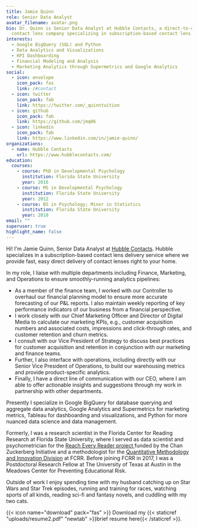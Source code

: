 ```yaml
---
title: Jamie Quinn
role: Senior Data Analyst
avatar_filename: avatar.png
bio: Dr. Quinn is Senior Data Analyst at Hubble Contacts, a direct-to-consumer
  contact lens company specializing in subscription-based contact lens delivery.
interests:
  - Google BigQuery (SQL) and Python
  - Data Analytics and Visualizations
  - KPI Dashboarding
  - Financial Modeling and Analysis
  - Marketing Analytics through Supermetrics and Google Analytics
social:
  - icon: envelope
    icon_pack: fas
    link: /#contact
  - icon: twitter
    icon_pack: fab
    link: https://twitter.com/_quinntuition
  - icon: github
    icon_pack: fab
    link: https://github.com/jmq06
  - icon: linkedin
    icon_pack: fab
    link: https://www.linkedin.com/in/jamie-quinn/
organizations:
  - name: Hubble Contacts
    url: https://www.hubblecontacts.com/
education:
  courses:
    - course: PhD in Developmental Psychology
      institution: Florida State University
      year: 2016
    - course: MS in Developmental Psychology
      institution: Florida State University
      year: 2012
    - course: BS in Psychology; Minor in Statistics
      institution: Florida State University
      year: 2010
email: ""
superuser: true
highlight_name: false
---
```


Hi! I'm Jamie Quinn, Senior Data Analyst at [Hubble Contacts](https://www.hubblecontacts.com/). Hubble specializes in a subscription-based contact lens delivery service where we provide fast, easy direct delivery of contact lenses right to your home.

In my role, I liaise with multiple departments including Finance, Marketing, and Operations to ensure smoothly-running analytics pipelines:
- As a member of the finance team, I worked with our Controller to overhaul our financial planning model to ensure more accurate forecasting of our P&L reports. I also maintain weekly reporting of key performance indicators of our business from a financial perspective.
- I work closely with our Chief Marketing Officer and Director of Digital Media to calculate our marketing KPIs, e.g., customer acquisition numbers and associated costs, impressions and click-through rates, and customer retention and churn metrics. 
- I consult with our Vice President of Strategy to discuss best practices for customer acquisition and retention in conjunction with our marketing and finance teams. 
- Further, I also interface with operations, including directly with our Senior Vice President of Operations, to build our warehousing metrics and provide product-specific analytics.
- Finally, I have a direct line of communication with our CEO, where I am able to offer actionable insights and suggestions through my work in partnership with other departments. 

Presently I specialize in Google BigQuery for database querying and aggregate data analytics, Google Analytics and Supermetrics for marketing metrics, Tableau for dashboarding and visualizations, and Python for more nuanced data science and data management. 

Formerly, I was a research scientist in the Florida Center for Reading Research at Florida State University, where I served as data scientist and psychometrician for the [Reach Every Reader project ](https://reacheveryreader.gse.harvard.edu/)funded by the Chan Zuckerberg Initiative and a methodologist for the [Quantitative Methodology and Innovation Division](qmi.fsu.edu) at FCRR. Before joining FCRR in 2017, I was a Postdoctoral Research Fellow at The University of Texas at Austin in the Meadows Center for Preventing Educational Risk. 

Outside of work I enjoy spending time with my husband catching up on Star Wars and Star Trek episodes, running and training for races, watching sports of all kinds, reading sci-fi and fantasy novels, and cuddling with my two cats.

{{< icon name="download" pack="fas" >}} Download my {{< staticref "uploads/resume2.pdf" "newtab" >}}brief resume here{{< /staticref >}}.
